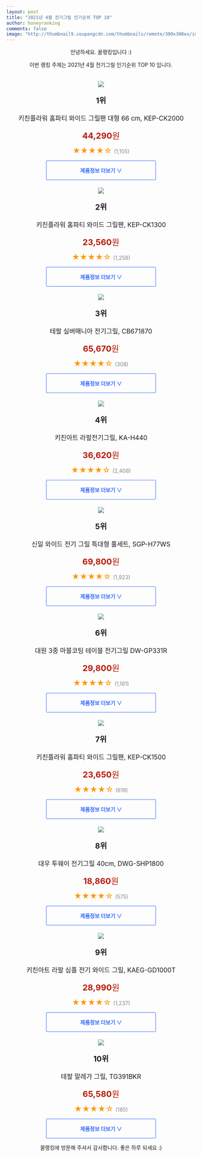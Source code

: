 ```yaml
--- 
layout: post 
title: "2021년 4월 전기그릴 인기순위 TOP 10" 
author: honeyranking 
comments: false 
image: "http://thumbnail9.coupangcdn.com/thumbnails/remote/300x300ex/image/retail/images/49653179013655-5ba5365a-203a-4efb-98a4-20ff9196c438.jpg" 
--- 
```

<p style="text-align: center;">안녕하세요. 꿀랭킹입니다 :)</p> <p style="text-align: center;">이번 랭킹 주제는 2021년 4월 전기그릴 인기순위 TOP 10 입니다.</p><center><img src="http://thumbnail9.coupangcdn.com/thumbnails/remote/300x300ex/image/retail/images/49653179013655-5ba5365a-203a-4efb-98a4-20ff9196c438.jpg" style="margin-top:20px" /></center> <p style="text-align: center; font-size: 20px"><b>1위</b></p> <p style="text-align: center; font-size: 17px">키친플라워 홈파티 와이드 그릴팬 대형 66 cm, KEP-CK2000</p> <p style="text-align: center;"><span style="color: #b61800; font-size: 22px;"><b>44,290</b>원</span></p> <p style="text-align: center;"><span style="color: #ff9600; font-size: 20px;">★★★★☆ </span><span style="color: #878787;">(1,105)</span></p> <center><a href="https://coupa.ng/bXM5uo"> <div style="font-size: 14px; display: inline-block; padding: 15px 90px; color: #346aff; border-radius: 2px; border: 1px solid #346aff; cursor: pointer;"><b>제품정보 더보기 &or;</b></div> </a></center><center><img src="http://thumbnail6.coupangcdn.com/thumbnails/remote/300x300ex/image/product/image/vendoritem/2019/01/28/3101826314/2c44c535-b058-45f0-9193-0b9428a2aa58.jpg" style="margin-top:20px" /></center> <p style="text-align: center; font-size: 20px"><b>2위</b></p> <p style="text-align: center; font-size: 17px">키친플라워 홈파티 와이드 그릴팬, KEP-CK1300</p> <p style="text-align: center;"><span style="color: #b61800; font-size: 22px;"><b>23,560</b>원</span></p> <p style="text-align: center;"><span style="color: #ff9600; font-size: 20px;">★★★★☆ </span><span style="color: #878787;">(1,258)</span></p> <center><a href="https://coupa.ng/bXM5up"> <div style="font-size: 14px; display: inline-block; padding: 15px 90px; color: #346aff; border-radius: 2px; border: 1px solid #346aff; cursor: pointer;"><b>제품정보 더보기 &or;</b></div> </a></center><center><img src="http://thumbnail8.coupangcdn.com/thumbnails/remote/300x300ex/image/retail/images/1547858473993007-ab1a0782-16e7-4b16-856f-393709bc2251.jpg" style="margin-top:20px" /></center> <p style="text-align: center; font-size: 20px"><b>3위</b></p> <p style="text-align: center; font-size: 17px">테팔 실버매니아 전기그릴, CB671870</p> <p style="text-align: center;"><span style="color: #b61800; font-size: 22px;"><b>65,670</b>원</span></p> <p style="text-align: center;"><span style="color: #ff9600; font-size: 20px;">★★★★☆ </span><span style="color: #878787;">(308)</span></p> <center><a href="https://coupa.ng/bXM5ur"> <div style="font-size: 14px; display: inline-block; padding: 15px 90px; color: #346aff; border-radius: 2px; border: 1px solid #346aff; cursor: pointer;"><b>제품정보 더보기 &or;</b></div> </a></center><center><img src="http://thumbnail9.coupangcdn.com/thumbnails/remote/300x300ex/image/product/image/vendoritem/2018/10/08/3008886405/5d7c6f6c-7cf7-4d80-99ec-7f95cbfe27a1.jpg" style="margin-top:20px" /></center> <p style="text-align: center; font-size: 20px"><b>4위</b></p> <p style="text-align: center; font-size: 17px">키친아트 라팔전기그릴, KA-H440</p> <p style="text-align: center;"><span style="color: #b61800; font-size: 22px;"><b>36,620</b>원</span></p> <p style="text-align: center;"><span style="color: #ff9600; font-size: 20px;">★★★★☆ </span><span style="color: #878787;">(2,408)</span></p> <center><a href="https://coupa.ng/bXM5ut"> <div style="font-size: 14px; display: inline-block; padding: 15px 90px; color: #346aff; border-radius: 2px; border: 1px solid #346aff; cursor: pointer;"><b>제품정보 더보기 &or;</b></div> </a></center><center><img src="http://thumbnail9.coupangcdn.com/thumbnails/remote/300x300ex/image/retail/images/9619124115273-8d5b628a-a0a4-462f-8693-cc142b1317c2.jpg" style="margin-top:20px" /></center> <p style="text-align: center; font-size: 20px"><b>5위</b></p> <p style="text-align: center; font-size: 17px">신일 와이드 전기 그릴 특대형 풀세트, SGP-H77WS</p> <p style="text-align: center;"><span style="color: #b61800; font-size: 22px;"><b>69,800</b>원</span></p> <p style="text-align: center;"><span style="color: #ff9600; font-size: 20px;">★★★★☆ </span><span style="color: #878787;">(1,923)</span></p> <center><a href="https://coupa.ng/bXM5uw"> <div style="font-size: 14px; display: inline-block; padding: 15px 90px; color: #346aff; border-radius: 2px; border: 1px solid #346aff; cursor: pointer;"><b>제품정보 더보기 &or;</b></div> </a></center><center><img src="http://thumbnail9.coupangcdn.com/thumbnails/remote/300x300ex/image/product/image/vendoritem/2019/01/22/3009188164/48c28b62-3211-4c70-99f8-a5cd19f3aa21.jpg" style="margin-top:20px" /></center> <p style="text-align: center; font-size: 20px"><b>6위</b></p> <p style="text-align: center; font-size: 17px">대원 3중 마블코팅 테이블 전기그릴 DW-GP331R</p> <p style="text-align: center;"><span style="color: #b61800; font-size: 22px;"><b>29,800</b>원</span></p> <p style="text-align: center;"><span style="color: #ff9600; font-size: 20px;">★★★★☆ </span><span style="color: #878787;">(1,181)</span></p> <center><a href="https://coupa.ng/bXM5uy"> <div style="font-size: 14px; display: inline-block; padding: 15px 90px; color: #346aff; border-radius: 2px; border: 1px solid #346aff; cursor: pointer;"><b>제품정보 더보기 &or;</b></div> </a></center><center><img src="http://thumbnail10.coupangcdn.com/thumbnails/remote/300x300ex/image/retail/images/2017/02/27/17/2/0f9bd977-5cf3-4445-b690-e12cb91b5124.jpg" style="margin-top:20px" /></center> <p style="text-align: center; font-size: 20px"><b>7위</b></p> <p style="text-align: center; font-size: 17px">키친플라워 홈파티 와이드 그릴팬, KEP-CK1500</p> <p style="text-align: center;"><span style="color: #b61800; font-size: 22px;"><b>23,650</b>원</span></p> <p style="text-align: center;"><span style="color: #ff9600; font-size: 20px;">★★★★☆ </span><span style="color: #878787;">(619)</span></p> <center><a href="https://coupa.ng/bXM5uC"> <div style="font-size: 14px; display: inline-block; padding: 15px 90px; color: #346aff; border-radius: 2px; border: 1px solid #346aff; cursor: pointer;"><b>제품정보 더보기 &or;</b></div> </a></center><center><img src="http://thumbnail10.coupangcdn.com/thumbnails/remote/300x300ex/image/retail/images/2018/12/20/11/4/3a4cd90a-4a2c-4537-83a1-1946af99aaf4.jpg" style="margin-top:20px" /></center> <p style="text-align: center; font-size: 20px"><b>8위</b></p> <p style="text-align: center; font-size: 17px">대우 투웨이 전기그릴 40cm, DWG-SHP1800</p> <p style="text-align: center;"><span style="color: #b61800; font-size: 22px;"><b>18,860</b>원</span></p> <p style="text-align: center;"><span style="color: #ff9600; font-size: 20px;">★★★★☆ </span><span style="color: #878787;">(575)</span></p> <center><a href="https://coupa.ng/bXM5uH"> <div style="font-size: 14px; display: inline-block; padding: 15px 90px; color: #346aff; border-radius: 2px; border: 1px solid #346aff; cursor: pointer;"><b>제품정보 더보기 &or;</b></div> </a></center><center><img src="http://thumbnail9.coupangcdn.com/thumbnails/remote/300x300ex/image/product/image/vendoritem/2019/04/25/3830768967/22c80890-df03-4b07-91d6-b273506654f8.jpg" style="margin-top:20px" /></center> <p style="text-align: center; font-size: 20px"><b>9위</b></p> <p style="text-align: center; font-size: 17px">키친아트 라팔 심플 전기 와이드 그릴, KAEG-GD1000T</p> <p style="text-align: center;"><span style="color: #b61800; font-size: 22px;"><b>28,990</b>원</span></p> <p style="text-align: center;"><span style="color: #ff9600; font-size: 20px;">★★★★☆ </span><span style="color: #878787;">(1,237)</span></p> <center><a href="https://coupa.ng/bXM5uJ"> <div style="font-size: 14px; display: inline-block; padding: 15px 90px; color: #346aff; border-radius: 2px; border: 1px solid #346aff; cursor: pointer;"><b>제품정보 더보기 &or;</b></div> </a></center><center><img src="http://thumbnail6.coupangcdn.com/thumbnails/remote/300x300ex/image/retail/images/2019/11/29/9/2/856515f5-da8e-43c5-8e74-79f8e4f3cdd4.jpg" style="margin-top:20px" /></center> <p style="text-align: center; font-size: 20px"><b>10위</b></p> <p style="text-align: center; font-size: 17px">테팔 말레가 그릴, TG391BKR</p> <p style="text-align: center;"><span style="color: #b61800; font-size: 22px;"><b>65,580</b>원</span></p> <p style="text-align: center;"><span style="color: #ff9600; font-size: 20px;">★★★★☆ </span><span style="color: #878787;">(185)</span></p> <center><a href="https://coupa.ng/bXM5uR"> <div style="font-size: 14px; display: inline-block; padding: 15px 90px; color: #346aff; border-radius: 2px; border: 1px solid #346aff; cursor: pointer;"><b>제품정보 더보기 &or;</b></div> </a></center> <p style="text-align: center;">꿀랭킹에 방문해 주셔서 감사합니다. 좋은 하루 되세요 :)</p>
